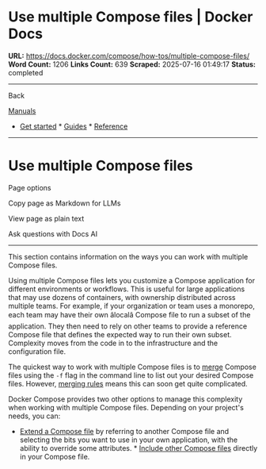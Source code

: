 # Use multiple Compose files | Docker Docs

**URL:** https://docs.docker.com/compose/how-tos/multiple-compose-files/
**Word Count:** 1206
**Links Count:** 639
**Scraped:** 2025-07-16 01:49:17
**Status:** completed

---

Back

[Manuals](https://docs.docker.com/manuals/)

  * [Get started](https://docs.docker.com/get-started/)   * [Guides](https://docs.docker.com/guides/)   * [Reference](https://docs.docker.com/reference/)

* * *

# Use multiple Compose files

Page options

Copy page as Markdown for LLMs

View page as plain text

Ask questions with Docs AI

* * *

This section contains information on the ways you can work with multiple Compose files.

Using multiple Compose files lets you customize a Compose application for different environments or workflows. This is useful for large applications that may use dozens of containers, with ownership distributed across multiple teams. For example, if your organization or team uses a monorepo, each team may have their own âlocalâ Compose file to run a subset of the application. They then need to rely on other teams to provide a reference Compose file that defines the expected way to run their own subset. Complexity moves from the code in to the infrastructure and the configuration file.

The quickest way to work with multiple Compose files is to [merge](https://docs.docker.com/compose/how-tos/multiple-compose-files/merge/) Compose files using the `-f` flag in the command line to list out your desired Compose files. However, [merging rules](https://docs.docker.com/compose/how-tos/multiple-compose-files/merge/#merging-rules) means this can soon get quite complicated.

Docker Compose provides two other options to manage this complexity when working with multiple Compose files. Depending on your project's needs, you can:

  * [Extend a Compose file](https://docs.docker.com/compose/how-tos/multiple-compose-files/extends/) by referring to another Compose file and selecting the bits you want to use in your own application, with the ability to override some attributes.   * [Include other Compose files](https://docs.docker.com/compose/how-tos/multiple-compose-files/include/) directly in your Compose file.